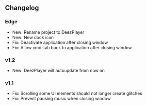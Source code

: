 ## Changelog

### Edge

- New: Rename project to DeezPlayer
- New: New dock icon
- Fix: Deactivate application after closing window
- Fix: Allow cmd-tab back to application after closing window

### v1.2

- New: DeezPlayer will autoupdate from now on

### v1.1

- Fix: Scrolling some UI elements should not longer create glitches
- Fix: Prevent pausing music when closing window

